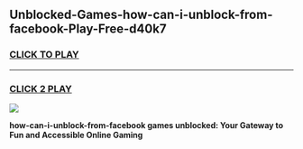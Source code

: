 
## Unblocked-Games-how-can-i-unblock-from-facebook-Play-Free-d40k7
<h3>
<a href="https://premium76.site?title=how-can-i-unblock-from-facebook&ref=23A">CLICK TO PLAY</a></h3>
<hr>

<h3>
<a href="https://premium76.site?title=how-can-i-unblock-from-facebook&ref=23A">CLICK 2 PLAY</a>
  
</h3>

<a href="https://premium76.site?title=how-can-i-unblock-from-facebook&ref=23A"><img src="https://clearcache.store/games.png"></a>


**how-can-i-unblock-from-facebook games unblocked: Your Gateway to Fun and Accessible Online Gaming**
